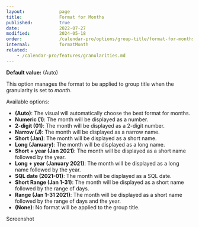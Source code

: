 ```yaml
---
layout:             page
title:              Format for Months
published:          true
date:               2022-07-27
modified:           2024-05-18
order:              /calendar-pro/options/group-title/format-for-months
internal:           formatMonth
related:
    - /calendar-pro/features/granularities.md
---
```

**Default value:** (Auto)

This option manages the format to be applied to group title when the granularity is set to *month*.

Available options:

- **(Auto)**: The visual will automatically choose the best format for months.
- **Numeric (1)**: The month will be displayed as a number.
- **2-digit (01)**: The month will be displayed as a 2-digit number.
- **Narrow (J)**: The month will be displayed as a narrow name.
- **Short (Jan)**: The month will be displayed as a short name.
- **Long (January)**: The month will be displayed as a long name.
- **Short + year (Jan 2021)**: The month will be displayed as a short name followed by the year.
- **Long + year (January 2021)**: The month will be displayed as a long name followed by the year.
- **SQL date (2021-01)**: The month will be displayed as a SQL date.
- **Short Range (Jan 1-31)**: The month will be displayed as a short name followed by the range of days.
- **Range (Jan 1-31 2021)**: The month will be displayed as a short name followed by the range of days and the year.
- **(None)**: No format will be applied to the group title.

<todo>Screenshot</todo>